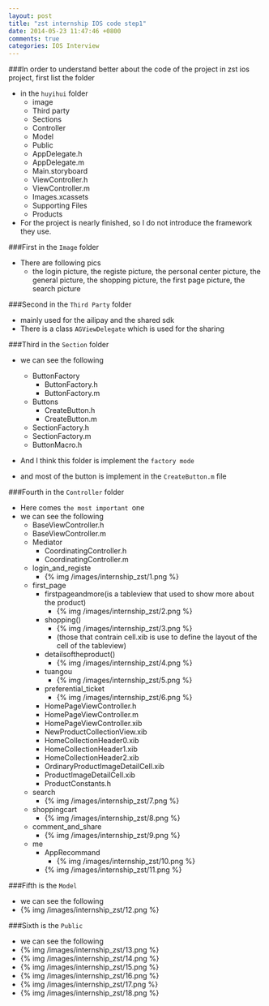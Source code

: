 ```yaml
---
layout: post
title: "zst internship IOS code step1"
date: 2014-05-23 11:47:46 +0800
comments: true
categories: IOS Interview
---
```


###In order to understand better about the code of the project in zst ios project, first list the folder
- in the `huyihui` folder
	- image
	- Third party
	- Sections
	- Controller
	- Model
	- Public
	- AppDelegate.h
	- AppDelegate.m
	- Main.storyboard
	- ViewController.h
	- ViewController.m
	- Images.xcassets
	- Supporting Files
	- Products
- For the project is nearly finished, so I do not introduce the framework they use.
<!--more-->
###First in the `Image` folder
- There are following pics
	- the login picture, the registe picture, the personal center picture, the general picture, the shopping picture, the first page picture, the search picture

###Second in the `Third Party` folder
- mainly used for the ailipay and the shared sdk
- There is a class `AGViewDelegate` which is used for the sharing

###Third in the `Section` folder
- we can see the following
	- ButtonFactory
		- ButtonFactory.h
		- ButtonFactory.m
	- Buttons
		- CreateButton.h
		- CreateButton.m
	- SectionFactory.h
	- SectionFactory.m
	- ButtonMacro.h

- And I think this folder is implement the `factory mode`
- and most of the button is implement in the `CreateButton.m` file

###Fourth in the `Controller` folder
- Here comes `the most important `one
- we can see the following
	- BaseViewController.h
	- BaseViewController.m
	- Mediator
		- CoordinatingController.h
		- CoordinatingController.m
	- login_and_registe
		- {% img /images/internship_zst/1.png %}
	- first_page
		- firstpageandmore(is a tableview that used to show more about the product)
			- {% img /images/internship_zst/2.png %}
		- shopping()
			- {% img /images/internship_zst/3.png %}
			- (those that contrain cell.xib is use to define the layout of the cell of the tableview)
		- detailsoftheproduct()
			- {% img /images/internship_zst/4.png %}
		- tuangou
			- {% img /images/internship_zst/5.png %}
		- preferential_ticket
			- {% img /images/internship_zst/6.png %}
		- HomePageViewController.h
		- HomePageViewController.m
		- HomePageViewController.xib
		- NewProductCollectionView.xib
		- HomeCollectionHeader0.xib
		- HomeCollectionHeader1.xib
		- HomeCollectionHeader2.xib
		- OrdinaryProductImageDetailCell.xib
		- ProductImageDetailCell.xib
		- ProductConstants.h
	- search
		- {% img /images/internship_zst/7.png %}
	- shoppingcart
		- {% img /images/internship_zst/8.png %}
	- comment_and_share
		- {% img /images/internship_zst/9.png %}
	- me
		- AppRecommand
			- {% img /images/internship_zst/10.png %}
		- {% img /images/internship_zst/11.png %}


###Fifth is the `Model`
- we can see the following
- {% img /images/internship_zst/12.png %}

###Sixth is the `Public`
- we can see the following
- {% img /images/internship_zst/13.png %}
- {% img /images/internship_zst/14.png %}
- {% img /images/internship_zst/15.png %}
- {% img /images/internship_zst/16.png %}
- {% img /images/internship_zst/17.png %}
- {% img /images/internship_zst/18.png %}
















